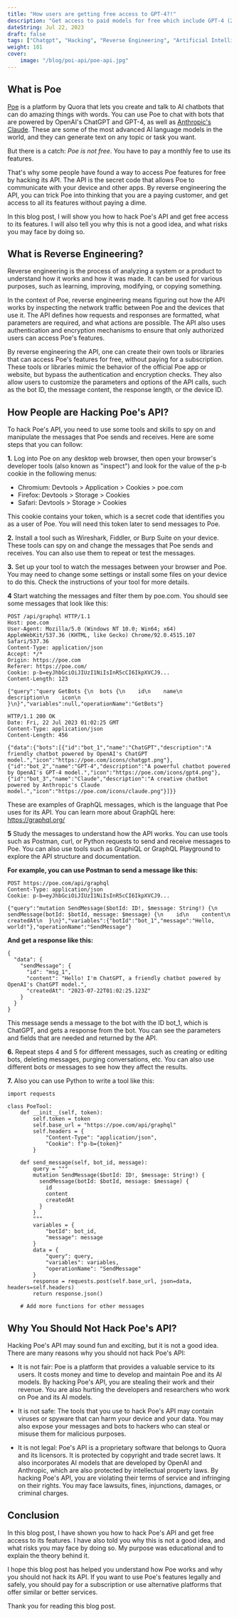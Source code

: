 ```yaml
---
title: "How users are getting free access to GPT-4?!"
description: "Get access to paid models for free which include GPT-4 (2k & 32K tokens) Claude and many more provided by poe."
dateString: Jul 22, 2023
draft: false
tags: ["Chatgpt", "Hacking", "Reverse Engineering", "Artificial Intelligence","Cybersecurity"]
weight: 101
cover:
    image: "/blog/poi-api/poe-api.jpg"
---
```






## What is Poe 
[Poe](https://poe.com/) is a platform by Quora that lets you create and talk to AI chatbots that can do amazing things with words. You can use Poe to chat with bots that are powered by OpenAI's ChatGPT and GPT-4, as well as [Anthropic's Claude](https://www.anthropic.com/index/claude-2). These are some of the most advanced AI language models in the world, and they can generate text on any topic or task you want.

But there is a catch: *Poe is not free*. You have to pay a monthly fee to use its features. 

That's why some people have found a way to access Poe features for free by hacking its API. The API is the secret code that allows Poe to communicate with your device and other apps. By reverse engineering the API, you can trick Poe into thinking that you are a paying customer, and get access to all its features without paying a dime.

In this blog post, I will show you how to hack Poe's API and get free access to its features. I will also tell you why this is not a good idea, and what risks you may face by doing so.

## What is Reverse Engineering?
Reverse engineering is the process of analyzing a system or a product to understand how it works and how it was made. It can be used for various purposes, such as learning, improving, modifying, or copying something.

In the context of Poe, reverse engineering means figuring out how the API works by inspecting the network traffic between Poe and the devices that use it. The API defines how requests and responses are formatted, what parameters are required, and what actions are possible. The API also uses authentication and encryption mechanisms to ensure that only authorized users can access Poe's features.

By reverse engineering the API, one can create their own tools or libraries that can access Poe's features for free, without paying for a subscription. These tools or libraries mimic the behavior of the official Poe app or website, but bypass the authentication and encryption checks. They also allow users to customize the parameters and options of the API calls, such as the bot ID, the message content, the response length, or the device ID.


## How People are Hacking Poe's API?

To hack Poe's API, you need to use some tools and skills to spy on and manipulate the messages that Poe sends and receives. Here are some steps that you can follow:

**1.** Log into Poe on any desktop web browser, then open your browser's developer tools (also known as "inspect") and look for the value of the p-b cookie in the following menus:

- Chromium: Devtools > Application > Cookies > poe.com
- Firefox: Devtools > Storage > Cookies
- Safari: Devtools > Storage > Cookies

This cookie contains your token, which is a secret code that identifies you as a user of Poe. You will need this token later to send messages to Poe.

**2.** Install a tool such as Wireshark, Fiddler, or Burp Suite on your device. These tools can spy on and change the messages that Poe sends and receives. You can also use them to repeat or test the messages.

**3.** Set up your tool to watch the messages between your browser and Poe. You may need to change some settings or install some files on your device to do this. Check the instructions of your tool for more details.

**4** Start watching the messages and filter them by poe.com. You should see some messages that look like this:

```
POST /api/graphql HTTP/1.1
Host: poe.com
User-Agent: Mozilla/5.0 (Windows NT 10.0; Win64; x64) AppleWebKit/537.36 (KHTML, like Gecko) Chrome/92.0.4515.107 Safari/537.36
Content-Type: application/json
Accept: */*
Origin: https://poe.com
Referer: https://poe.com/
Cookie: p-b=eyJhbGciOiJIUzI1NiIsInR5cCI6IkpXVCJ9...
Content-Length: 123

{"query":"query GetBots {\n  bots {\n    id\n    name\n    description\n    icon\n  }\n}","variables":null,"operationName":"GetBots"}

HTTP/1.1 200 OK
Date: Fri, 22 Jul 2023 01:02:25 GMT
Content-Type: application/json
Content-Length: 456

{"data":{"bots":[{"id":"bot_1","name":"ChatGPT","description":"A friendly chatbot powered by OpenAI's ChatGPT model.","icon":"https://poe.com/icons/chatgpt.png"},{"id":"bot_2","name":"GPT-4","description":"A powerful chatbot powered by OpenAI's GPT-4 model.","icon":"https://poe.com/icons/gpt4.png"},{"id":"bot_3","name":"Claude","description":"A creative chatbot powered by Anthropic's Claude model.","icon":"https://poe.com/icons/claude.png"}]}}
```
These are examples of GraphQL messages, which is the language that Poe uses for its API. You can learn more about GraphQL here: https://graphql.org/


**5** Study the messages to understand how the API works. You can use tools such as Postman, curl, or Python requests to send and receive messages to Poe. You can also use tools such as GraphiQL or GraphQL Playground to explore the API structure and documentation.

**For example, you can use Postman to send a message like this:**

```
POST https://poe.com/api/graphql
Content-Type: application/json
Cookie: p-b=eyJhbGciOiJIUzI1NiIsInR5cCI6IkpXVCJ9...

{"query":"mutation SendMessage($botId: ID!, $message: String!) {\n  sendMessage(botId: $botId, message: $message) {\n    id\n    content\n    createdAt\n  }\n}","variables":{"botId":"bot_1","message":"Hello, world!"},"operationName":"SendMessage"}
```
**And get a response like this:**

```
{
  "data": {
    "sendMessage": {
      "id": "msg_1",
      "content": "Hello! I'm ChatGPT, a friendly chatbot powered by OpenAI's ChatGPT model.",
      "createdAt": "2023-07-22T01:02:25.123Z"
    }
  }
}

```
This message sends a message to the bot with the ID bot_1, which is ChatGPT, and gets a response from the bot. You can see the parameters and fields that are needed and returned by the API.

**6.** Repeat steps 4 and 5 for different messages, such as creating or editing bots, deleting messages, purging conversations, etc. You can also use different bots or messages to see how they affect the results.

**7.** Also you can use Python to write a tool like this:

```
import requests

class PoeTool:
    def __init__(self, token):
        self.token = token
        self.base_url = "https://poe.com/api/graphql"
        self.headers = {
            "Content-Type": "application/json",
            "Cookie": f"p-b={token}"
        }

    def send_message(self, bot_id, message):
        query = """
        mutation SendMessage($botId: ID!, $message: String!) {
          sendMessage(botId: $botId, message: $message) {
            id
            content
            createdAt
          }
        }
        """
        variables = {
            "botId": bot_id,
            "message": message
        }
        data = {
            "query": query,
            "variables": variables,
            "operationName": "SendMessage"
        }
        response = requests.post(self.base_url, json=data, headers=self.headers)
        return response.json()

    # Add more functions for other messages

```


## Why You Should Not Hack Poe's API?
Hacking Poe's API may sound fun and exciting, but it is not a good idea. There are many reasons why you should not hack Poe's API:

- It is not fair: Poe is a platform that provides a valuable service to its users. It costs money and time to develop and maintain Poe and its AI models. By hacking Poe's API, you are stealing their work and their revenue. You are also hurting the developers and researchers who work on Poe and its AI models.
- It is not safe: The tools that you use to hack Poe's API may contain viruses or spyware that can harm your device and your data. You may also expose your messages and bots to hackers who can steal or misuse them for malicious purposes.

- It is not legal: Poe's API is a proprietary software that belongs to Quora and its licensors. It is protected by copyright and trade  secret laws. It also incorporates AI models that are developed by OpenAI and Anthropic, which are also protected by intellectual property laws. By hacking Poe's API, you are violating their terms of service and infringing on their rights. You may face lawsuits, fines, injunctions, damages, or criminal charges.

## Conclusion
In this blog post, I have shown you how to hack Poe's API and get free access to its features. I have also told you why this is not a good idea, and what risks you may face by doing so. My purpose was educational and to explain the theory behind it.

I hope this blog post has helped you understand how Poe works and why you should not hack its API. If you want to use Poe's features legally and safely, you should pay for a subscription or use alternative platforms that offer similar or better services.

Thank you for reading this blog post. 